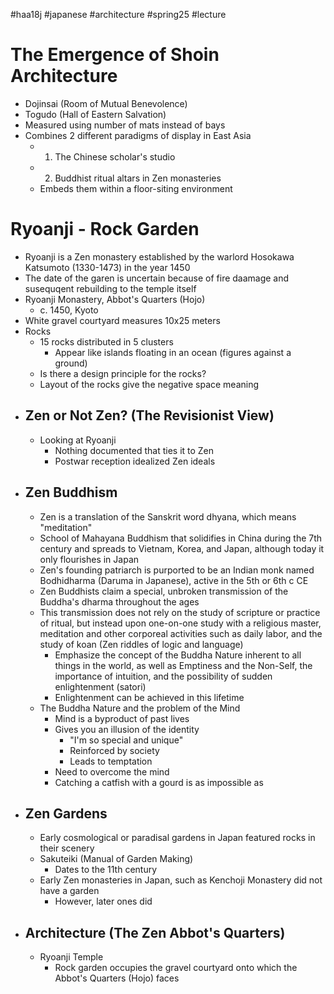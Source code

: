#haa18j #japanese #architecture #spring25 #lecture 

# The Emergence of Shoin Architecture
* Dojinsai (Room of Mutual Benevolence)
* Togudo (Hall of Eastern Salvation)
* Measured using number of mats instead of bays
* Combines 2 different paradigms of display in East Asia
	* 1) The Chinese scholar's studio
	* 2) Buddhist ritual altars in Zen monasteries
	* Embeds them within a floor-siting environment

# Ryoanji - Rock Garden
* Ryoanji is a Zen monastery established by the warlord Hosokawa Katsumoto (1330-1473) in the year 1450
* The date of the garen is uncertain because of fire daamage and susequqent rebuilding to the temple itself
* Ryoanji Monastery, Abbot's Quarters (Hojo)
	* c. 1450, Kyoto
* White gravel courtyard measures 10x25 meters
* Rocks
	* 15 rocks distributed in 5 clusters
		* Appear like islands floating in an ocean (figures against a ground)
	* Is there a design principle for the rocks?
	* Layout of the rocks give the negative space meaning
* ## Zen or Not Zen? (The Revisionist View)
	* Looking at Ryoanji
		* Nothing documented that ties it to Zen
		* Postwar reception idealized Zen ideals
* ## Zen Buddhism
	* Zen is a translation of the Sanskrit word dhyana, which means "meditation"
	* School of Mahayana Buddhism that solidifies in China during the 7th century and spreads to Vietnam, Korea, and Japan, although today it only flourishes in Japan
	* Zen's founding patriarch is purported to be an Indian monk named Bodhidharma (Daruma in Japanese), active in the 5th or 6th c CE
	* Zen Buddhists claim a special, unbroken transmission of the Buddha's dharma throughout the ages
	* This transmission does not rely on the study of scripture or practice of ritual, but instead upon one-on-one study with a religious master, meditation and other corporeal activities such as daily labor, and the study of koan (Zen riddles of logic and language)
		* Emphasize the concept of the Buddha Nature inherent to all things in the world, as well as Emptiness and the Non-Self, the importance of intuition, and the possibility of sudden enlightenment (satori)
		* Enlightenment can be achieved in this lifetime
	* The Buddha Nature and the problem of the Mind
		* Mind is a byproduct of past lives
		* Gives you an illusion of the identity
			* "I'm so special and unique"
			* Reinforced by society
			* Leads to temptation
		* Need to overcome the mind
		* Catching a catfish with a gourd is as impossible as
* ## Zen Gardens
	* Early cosmological or paradisal gardens in Japan featured rocks in their scenery
	* Sakuteiki (Manual of Garden Making)
		* Dates to the 11th century
	* Early Zen monasteries in Japan, such as Kenchoji Monastery did not have a garden
		* However, later ones did
* ## Architecture (The Zen Abbot's Quarters)
	* Ryoanji Temple
		* Rock garden occupies the gravel courtyard onto which the Abbot's Quarters (Hojo) faces